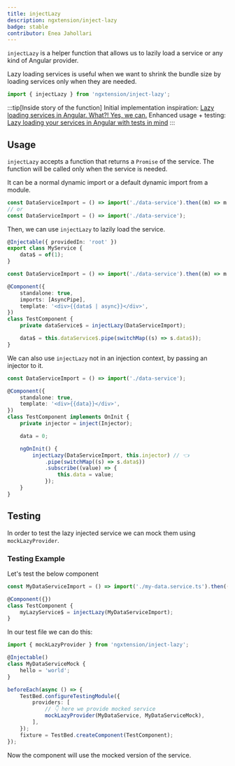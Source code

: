 ```yaml
---
title: injectLazy
description: ngxtension/inject-lazy
badge: stable
contributor: Enea Jahollari
---
```


`injectLazy` is a helper function that allows us to lazily load a service or any kind of Angular provider.

Lazy loading services is useful when we want to shrink the bundle size by loading services only when they are needed.

```ts
import { injectLazy } from 'ngxtension/inject-lazy';
```

:::tip[Inside story of the function]
Initial implementation inspiration: [Lazy loading services in Angular. What?! Yes, we can.](https://itnext.io/lazy-loading-services-in-angular-what-yes-we-can-cfbaf586d54e)
Enhanced usage + testing: [Lazy loading your services in Angular with tests in mind](https://riegler.fr/blog/2023-09-30-lazy-loading-mockable)
:::

## Usage

`injectLazy` accepts a function that returns a `Promise` of the service. The function will be called only when the service is needed.

It can be a normal dynamic import or a default dynamic import from a module.

```ts
const DataServiceImport = () => import('./data-service').then((m) => m.MyService);
// or
const DataServiceImport = () => import('./data-service');
```

Then, we can use `injectLazy` to lazily load the service.

```ts data.service.ts
@Injectable({ providedIn: 'root' })
export class MyService {
	data$ = of(1);
}
```

```ts test.component.ts
const DataServiceImport = () => import('./data-service').then((m) => m.MyService);

@Component({
	standalone: true,
	imports: [AsyncPipe],
	template: '<div>{{data$ | async}}</div>',
})
class TestComponent {
	private dataService$ = injectLazy(DataServiceImport);

	data$ = this.dataService$.pipe(switchMap((s) => s.data$));
}
```

We can also use `injectLazy` not in an injection context, by passing an injector to it.

```ts test.component.ts
const DataServiceImport = () => import('./data-service');

@Component({
	standalone: true,
	template: '<div>{{data}}</div>',
})
class TestComponent implements OnInit {
	private injector = inject(Injector);

	data = 0;

	ngOnInit() {
		injectLazy(DataServiceImport, this.injector) // 👈
			.pipe(switchMap((s) => s.data$))
			.subscribe((value) => {
				this.data = value;
			});
	}
}
```

## Testing

In order to test the lazy injected service we can mock them using `mockLazyProvider`.

### Testing Example

Let's test the below component

```ts
const MyDataServiceImport = () => import('./my-data.service.ts').then((x) => x.MyDataService);

@Component({})
class TestComponent {
	myLazyService$ = injectLazy(MyDataServiceImport);
}
```

In our test file we can do this:

```ts
import { mockLazyProvider } from 'ngxtension/inject-lazy';

@Injectable()
class MyDataServiceMock {
	hello = 'world';
}

beforeEach(async () => {
	TestBed.configureTestingModule({
		providers: [
			// 👇 here we provide mocked service
			mockLazyProvider(MyDataService, MyDataServiceMock),
		],
	});
	fixture = TestBed.createComponent(TestComponent);
});
```

Now the component will use the mocked version of the service.
